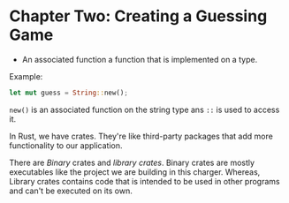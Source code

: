 
# Chapter Two: Creating a Guessing Game

- An associated function a function that is implemented on a type.

Example:

```rust
let mut guess = String::new();
```

`new()` is an associated function on the string type ans `::` is used to access it.

In Rust, we have crates. They're like third-party packages that add more functionality to our application.

There are *Binary* crates and *library crates*. Binary crates are mostly executables like the project we are building in this charger. Whereas, Library crates contains code that is intended to be used in other programs and can't be executed on its own.
